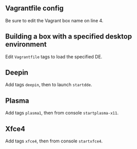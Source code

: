 ## Vagrantfile config

Be sure to edit the Vagrant box name on line 4.

## Building a box with a specified desktop environment

Edit `Vagrantfile` tags to load the specified DE.

## Deepin

Add tags `deepin`, then to launch `startdde`.

## Plasma

Add tags `plasma1`, then from console `startplasma-x11`.

## Xfce4

Add tags `xfce4`, then from console `startxfce4`.